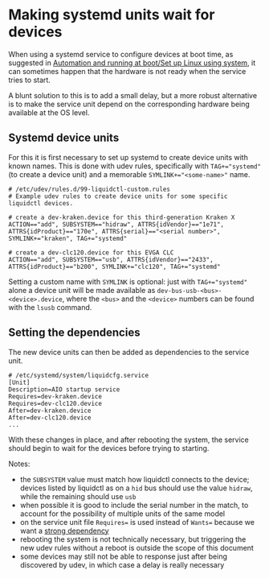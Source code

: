 # Making systemd units wait for devices

When using a systemd service to configure devices at boot time, as suggested in [Automation and running at boot/Set up Linux using system](../../README.md#set-up-linux-using-systemd), it can sometimes happen that the hardware is not ready when the service tries to start.

A blunt solution to this is to add a small delay, but a more robust alternative is to make the service unit depend on the corresponding hardware being available at the OS level.

## Systemd device units

For this it is first necessary to set up systemd to create device units with known names.  This is done with udev rules, specifically with `TAG+="systemd"` (to create a device unit) and a memorable `SYMLINK+="<some-name>"` name.

```
# /etc/udev/rules.d/99-liquidctl-custom.rules
# Example udev rules to create device units for some specific liquidctl devices.

# create a dev-kraken.device for this third-generation Kraken X
ACTION=="add", SUBSYSTEM=="hidraw", ATTRS{idVendor}=="1e71", ATTRS{idProduct}=="170e", ATTRS{serial}=="<serial number>", SYMLINK+="kraken", TAG+="systemd"

# create a dev-clc120.device for this EVGA CLC
ACTION=="add", SUBSYSTEM=="usb", ATTRS{idVendor}=="2433", ATTRS{idProduct}=="b200", SYMLINK+="clc120", TAG+="systemd"
```

Setting a custom name with `SYMLINK` is optional: just with `TAG+="systemd"` alone a device unit will be made available as `dev-bus-usb-<bus>-<device>.device`, where the `<bus>` and the `<device>` numbers can be found with the `lsusb` command.

## Setting the dependencies

The new device units can then be added as dependencies to the service unit.

```
# /etc/systemd/system/liquidcfg.service
[Unit]
Description=AIO startup service
Requires=dev-kraken.device
Requires=dev-clc120.device
After=dev-kraken.device
After=dev-clc120.device
...
```

With these changes in place, and after rebooting the system, the service should begin to wait for the devices before trying to starting.

Notes:

- the `SUBSYSTEM` value must match how liquidctl connects to the device; devices listed by liquidctl as on a `hid` bus should use the value `hidraw`, while the remaining should use `usb`
- when possible it is good to include the serial number in the match, to account for the possibility of multiple units of the same model
- on the service unit file `Requires=` is used instead of `Wants=` because we want a [strong dependency](https://www.freedesktop.org/software/systemd/man/systemd.unit.html#%5BUnit%5D%20Section%20Options)
- rebooting the system is not technically necessary, but triggering the new udev rules without a reboot is outside the scope of this document
- some devices may still not be able to response just after being discovered by udev, in which case a delay is really necessary
